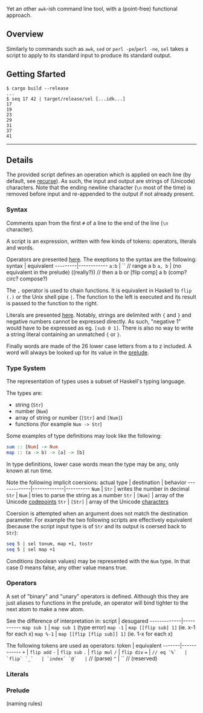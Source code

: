 Yet an other `awk`-ish command line tool, with a
(point-free) functional approach.

## Overview

Similarly to commands such as `awk`, `sed` or `perl
-pe`/`perl -ne`, `sel` takes a script to apply to its
standard input to produce its standard output.

## Getting Sfarted

```console
$ cargo build --release
...
$ seq 17 42 | target/release/sel [...idk...]
17
19
23
29
31
37
41
```

---

## Details

The provided script defines an operation which is applied
on each line (by default, see [recurse]()). As such,
the input and output are strings of (Unicode) characters.
Note that the ending newline character (`\n` most of the
time) is removed before input and re-appended to the output
if not already present.

### Syntax

Comments span from the first `#` of a line to the end of
the line (`\n` character).

A script is an expression, written with few kinds of
tokens: operators, literals and words.

Operators are presented [here](#Operators). The exeptions
to the syntax are the following:
 syntax  | equivalent
---------|------------
 `a:b`   | `` // range a b
 `a, b`  | (no equivalent in the prelude) ((really?)) // then a b or [flip comp] a b (comp? circ? compose?)

The `,` operator is used to chain functions. It is
equivalent in Haskell to `flip (.)` or the Unix shell pipe
`|`. The function to the left is executed and its result
is passed to the function to the right.

Literals are presented [here](#Literals). Notably, strings
are delimited with `{` and `}` and negative numbers cannot
be expressed directly. As such, "negative 1" would have to
be expressed as eg. `[sub 0 1]`. There is also no way to
write a string literal containing an unmatched `{` or `}`.

Finally words are made of the 26 lower case letters from
a to z included. A word will always be looked up for its
value in the [prelude](#Prelude).

### Type System

The representation of types uses a subset of Haskell's
typing language.

The types are:
 - string (`Str`)
 - number (`Num`)
 - array of string or number (`[Str]` and `[Num]`)
 - functions (for example `Num -> Str`)

Some examples of type definitions may look like the
following:
```hs
sum :: [Num] -> Num
map :: (a -> b) -> [a] -> [b]
```

In type definitions, lower case words mean the type may
be any, only known at run time.

Note the following implicit coersions:
 actual type | destination | behavior
-------------|-------------|----------
 `Num`       | `Str`       | writes the number in decimal
 `Str`       | `Num`       | tries to parse the string as a number
 `Str`       | `[Num]`     | array of the Unicode [codepoints]()
 `Str`       | `[Str]`     | array of the Unicode [characters]()

Coersion is attempted when an argument does not match
the destination parameter. For example the two following
scripts are effectively equivalent (because the script
input type is of `Str` and its output is coersed back to
`Str`):
```sh
seq 5 | sel tonum, map +1, tostr
seq 5 | sel map +1
```

Conditions (boolean values) may be represented with the
`Num` type. In that case 0 means false, any other value
means true.

### Operators

A set of "binary" and "unary" operators is defined.
Although this they are just aliases to functions in the
prelude, an operator will bind tighter to the next atom
to make a new atom.

See the difference of interpretation in:
 script      | desugared
-------------|-----------
 `map sub 1` | `map sub 1` (type error)
 `map -1`    | `map [[flip sub] 1]` (ie. x-1 for each x)
 `map %-1`   | `map [[flip [flip sub]] 1]` (ie. 1-x for each x)

The following tokens are used as operators:
 token | equivalent
-------|------------
 `+`   | `flip add`
 `-`   | `flip sub`
 `.`   | `flip mul`
 `/`   | `flip div`
 `=`   | `` // eq
 `%`   | `flip`
 `_`   | `index`
 `@`   | `` // (parse)
 `^`   | `` // (reserved)

### Literals

<!--
The syntax is somewhere around `a, b, c` where each can
be an item or a range; so for example:
 in `{}`                | yields
------------------------|--------
 `1, 2, 3`              | json [1, 2, 3]
 `1, 5:9`               | json [1, 5, 6, 7, 8]
 `1, 9:5`               | json [1, 9, 8, 7, 6] -- idk about end-point
 `this, is, some, text` | json ["this", "is", "some", "text"]
 `text, 42, more`       | json ["text", 42, "more"]

When the text cannot be parsed as a number, it is a
string. In this case spaces at its begining and end are
trimmed. Similarly, a string containing a `:` is only
converted to a range if both ends are valid numbers. (But
then this is just the same as keeping every element not
range a string, right? because string a converted to
numbers whenever needed?)

Also, on the parse level, a `{}` literal can contain a `}`
and be valid if it had a matching `{` before it:
 input source         | note
----------------------|------
 {hello {some} world} | valid
 {bla } bla}          | invalid (or rather, the string stops on the first `}`)
 {bla { bla}          | invalid (because it is looking for a closing `}`)

Having matching paris `{}` in literals allow for nested array definition
-->

### Prelude

(naming rules)
